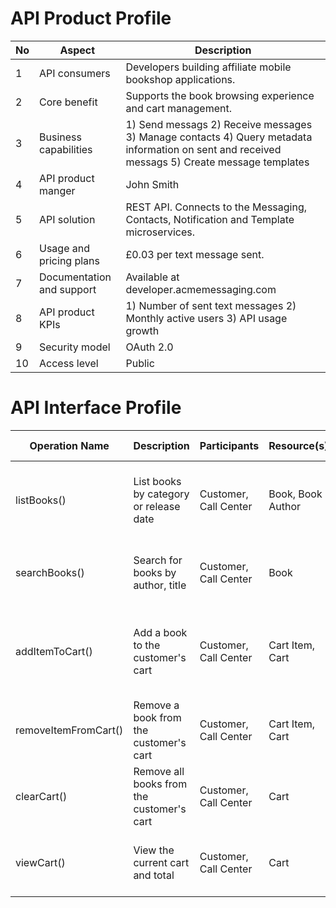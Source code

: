 # API Product Profile

| No| Aspect         | Description     |
|-- |--------------|-----------|
|1| API consumers| Developers building affiliate mobile bookshop applications. |
|2| Core benefit| Supports the book browsing experience and cart management.|
|3| Business capabilities| 1) Send messags  2) Receive messages 3) Manage contacts 4) Query metadata information on sent and received messags 5) Create message templates|
|4| API product manger      | John Smith |
|5| API solution | REST API. Connects to the Messaging, Contacts, Notification and Template microservices. | 
|6| Usage and pricing plans | £0.03 per text message sent.| 
|7| Documentation and support |Available at developer.acmemessaging.com | 
|8| API product KPIs | 1) Number of sent text messages 2) Monthly active users 3) API usage growth  | 
|9| Security model| OAuth 2.0|
|10| Access level | Public |


# API Interface Profile

| Operation Name       | Description                               | Participants          | Resource(s)       | Emitted Events   | Operation Details                                                          | Traits                     |
|----------------------|-------------------------------------------|-----------------------|-------------------|------------------|----------------------------------------------------------------------------|----------------------------|
| listBooks()          | List books by category or release date    | Customer, Call Center | Book, Book Author | Books.Listed     | __Request Parameters:__ categoryId, releaseDate     __Returns:__   Books[] | safe   / synchronous       |
| searchBooks()        | Search   for books by author, title       | Customer, Call Center | Book              | Books.Searched   | __Request Parameters:__ searchQuery     __Returns:__   Books[]             | safe   / synchronous       |
| addItemToCart()      | Add a book to the customer's cart         | Customer, Call Center | Cart Item, Cart   | Cart.ItemAdded   | __Request Parameters:__ cartId, bookId,   quantity     __Returns:__   Cart | unsafe   / synchronous     |
| removeItemFromCart() | Remove a book from the customer's cart    | Customer, Call Center | Cart Item, Cart   | Cart.ItemRemoved | __Request Parameters:__ cartItemId     __Returns:__   Cart                 | idempotent   / synchronous |
| clearCart()          | Remove all books from the customer's cart | Customer, Call Center | Cart              | Cart.Cleared     | __Request Parameters:__ cartId     __Returns:__   Cart                     | safe / synchronous         |
| viewCart()           | View   the current cart and total         | Customer, Call Center | Cart              | Cart.Viewed      | __Request Parameters:__ cartId     __Returns:__   Cart                     | safe / synchronous         |
